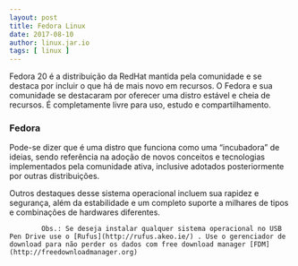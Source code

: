 ```yaml
---
layout: post
title: Fedora Linux
date: 2017-08-10
author: linux.jar.io
tags: [ linux ]
---
```


Fedora 20 é a distribuição da RedHat mantida pela comunidade e se destaca por incluir o que há de mais novo em recursos. O Fedora e sua comunidade se destacaram por oferecer uma distro estável e cheia de recursos. É completamente livre para uso, estudo e compartilhamento.
### Fedora
Pode-se dizer que é uma distro que funciona como uma “incubadora” de ideias, sendo referência na adoção de novos conceitos e tecnologias implementados pela comunidade ativa, inclusive adotados posteriormente por outras distribuições.

Outros destaques desse sistema operacional incluem sua rapidez e segurança, além da estabilidade e um completo suporte a milhares de tipos e combinações de hardwares diferentes.


			Obs.: Se deseja instalar qualquer sistema operacional no USB Pen Drive use o [Rufus](http://rufus.akeo.ie/) . Use o gerenciador de download para não perder os dados com free download manager [FDM](http://freedownloadmanager.org)